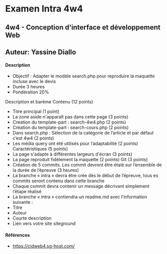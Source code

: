 # Examen Intra 4w4
## 4w4 - Conception d'interface et développement Web
## Auteur: Yassine Diallo
#### Description
- Objectif : Adapter le modèle search.php pour reproduire la maquette incluse avec le devis
- Durée 3 heures
- Pondération 20%

Description et barème
Contenu  (12 points)
-	Titre principal (1 point)
-	La zone aside n'apparaît pas dans cette page (3 points)
-	Creation du template-part : search-4w4.php (2 points)
-	Création du template-part : search-cours.php (2 points)
-	Dans search.php : Sélection de la catégorie de l’article et par défaut c’est 4w4 (2 points)
-	Les média query ont été utilisés pour l’adaptabilité (2 points)
Caractéristiques (5 points)
-	La page s'adapte à différentes largeurs d'écran (3 points)
-	La page reproduit fidèlement la maquette (2 points)
Git (3 points)
-	Création de 5 commits. Les commit devront être étalé sur l’ensemble de la durée de l’épreuve (3 heures)
-	La branche « intra » devra être crée dès le début de l’épreuve, tous es commits seront contenu dans cette branche
-	Chaque commit devra contenir un message décrivant simplement l’étape réalisé
-	La branche « intra » contiendra un readme.md avec l’information suivante :
-	Titre
-	Auteur
-	Courte description
-	Lien vers votre site siteground


#### Références

- https://cidweb4.sg-host.com/







